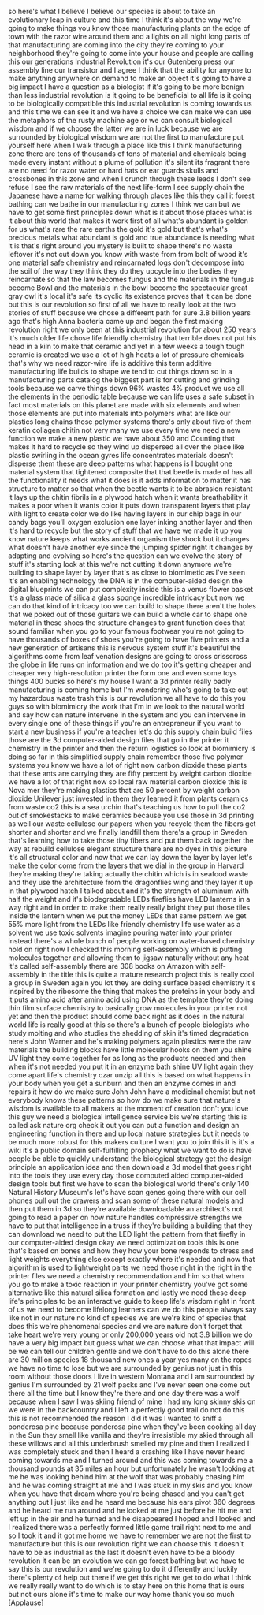 
so here&#39;s what I believe I believe our
species is about to take an evolutionary
leap in culture and this time I think
it&#39;s about the way we&#39;re going to make
things you know those manufacturing
plants on the edge of town with the
razor wire around them and a lights on
all night long
parts of that manufacturing are coming
into the city they&#39;re coming to your
neighborhood they&#39;re going to come into
your house and people are calling this
our generations Industrial Revolution
it&#39;s our Gutenberg press our assembly
line our transistor and I agree I think
that the ability for anyone to make
anything anywhere on demand to make an
object it&#39;s going to have a big impact I
have a question as a biologist if it&#39;s
going to be more benign than less
industrial revolution is it going to be
beneficial to all life is it going to be
biologically compatible this industrial
revolution is coming towards us and this
time we can see it and we have a choice
we can make we can use the metaphors of
the rusty machine age or we can consult
biological wisdom and if we choose the
latter
we are in luck because we are surrounded
by biological wisdom we are not the
first to manufacture put yourself here
when I walk through a place like this
I think manufacturing zone there are
tens of thousands of tons of material
and chemicals being made every instant
without a plume of pollution it&#39;s silent
its fragrant there are no need for razor
water or hard hats or ear guards skulls
and crossbones in this zone
and when I crunch through these leads I
don&#39;t see refuse
I see the raw materials of the next
life-form
I see supply chain the Japanese have a
name for walking through places like
this they call it forest bathing can we
bathe in our manufacturing zones I think
we can but we have to get some first
principles down what is it about those
places what is it about this world that
makes it work first of all what&#39;s
abundant is golden for us what&#39;s rare
the rare earths the gold it&#39;s gold but
that&#39;s what&#39;s precious metals what
abundant is gold and true abundance is
needing what it is that&#39;s right around
you mystery is built to shape there&#39;s no
waste leftover it&#39;s not cut down you
know with waste from from bolt of wood
it&#39;s one material safe chemistry and
reincarnated logs don&#39;t decompose into
the soil of the way they think they do
they upcycle into the bodies they
reincarnate so that the law becomes
fungus and the materials in the fungus
become Bowl and the materials in the
bowl become the spectacular great gray
owl it&#39;s local it&#39;s safe its cyclic its
existence proves that it can be done but
this is our revolution so first of all
we have to really look at the two
stories of stuff because we chose a
different path for sure 3.8 billion
years ago that&#39;s high Anna bacteria came
up and began the first making revolution
right we only been at this industrial
revolution for about 250 years it&#39;s much
older life chose life friendly chemistry
that terrible does not put his head in a
kiln to make that ceramic and yet in a
few weeks a tough tough ceramic is
created we use a lot of high heats a lot
of pressure
chemicals that&#39;s why we need razor-wire
life is additive this term additive
manufacturing life builds to shape we
tend to cut things down so in a
manufacturing parts catalog the biggest
part is for cutting and grinding tools
because we carve things down
96% wastes 4% product we use all the
elements in the periodic table because
we can life uses a safe subset in fact
most materials on this planet are made
with six elements and when those
elements are put into materials into
polymers what are like our plastics long
chains those polymer systems there&#39;s
only about five of them keratin collagen
chitin not very many we use every time
we need a new function we make a new
plastic we have about 350 and Counting
that makes it hard to recycle so they
wind up dispersed all over the place
like plastic swirling in the ocean gyres
life concentrates materials doesn&#39;t
disperse them these are deep patterns
what happens is I bought one material
system that tightened composite that
that beetle is made of has all the
functionality it needs what it does is
it adds information to matter it has
structure to matter so that when the
beetle wants it to be abrasion resistant
it lays up the chitin fibrils in a
plywood hatch when it wants
breathability it makes a poor when it
wants color it puts down transparent
layers that play with light to create
color we do like having layers in our
chip bags in our candy bags you&#39;ll
oxygen exclusion one layer inking
another layer and then it&#39;s hard to
recycle but the story of stuff that we
have we made it up you know nature keeps
what works ancient organism the shock
but it changes what doesn&#39;t have another
eye
since the jumping spider right it
changes by adapting and evolving so
here&#39;s the question can we evolve the
story of stuff it&#39;s starting look at
this we&#39;re not cutting it down anymore
we&#39;re building to shape layer by layer
that&#39;s as close to biomimetic as I&#39;ve
seen
it&#39;s an enabling technology the DNA is
in the computer-aided design the digital
blueprints we can put complexity inside
this is a venus flower basket it&#39;s a
glass made of silica a glass sponge
incredible intricacy but now we can do
that kind of intricacy too we can build
to shape there aren&#39;t the holes that we
poked out of those guitars we can build
a whole car to shape one material in
these shoes the structure changes to
grant function does that sound familiar
when you go to your famous footwear
you&#39;re not going to have thousands of
boxes of shoes you&#39;re going to have five
printers and a new generation of
artisans this is nervous system stuff
it&#39;s beautiful the algorithms come from
leaf venation
designs are going to cross crisscross
the globe in life runs on information
and we do too it&#39;s getting cheaper and
cheaper very high-resolution printer the
form one and even some toys things 400
bucks so here&#39;s my house I want a 3d
printer really badly manufacturing is
coming home but I&#39;m wondering who&#39;s
going to take out my hazardous waste
trash this is our revolution we all have
to do this you guys so with biomimicry
the work that I&#39;m in we look to the
natural world and say how can nature
intervene in the system and you can
intervene in every single one of these
things if you&#39;re an entrepreneur if you
want to start a new business if you&#39;re a
teacher let&#39;s do this supply chain build
files those are the 3d computer-aided
design files that go in the printer it
chemistry in the printer and then the
return logistics so look at biomimicry
is doing so far in this simplified
supply chain remember those five polymer
systems you know we have a lot of right
now
carbon dioxide these plants that these
ants are carrying they are fifty percent
by weight carbon dioxide we have a lot
of that right now so local raw material
carbon dioxide this is Nova mer they&#39;re
making plastics that are 50 percent by
weight carbon dioxide Unilever just
invested in them they learned it from
plants ceramics from waste co2 this is a
sea urchin that&#39;s teaching us how to
pull the co2 out of smokestacks to make
ceramics because you use those in 3d
printing as well our waste cellulose our
papers when you recycle them the fibers
get shorter and shorter and we finally
landfill them there&#39;s a group in Sweden
that&#39;s learning how to take those tiny
fibers and put them back together the
way at rebuild cellulose elegant
structure there are no dyes in this
picture it&#39;s all structural color and
now that we can lay down the layer by
layer let&#39;s make the color come from the
layers that we dial in the group in
Harvard they&#39;re making they&#39;re taking
actually the chitin which is in seafood
waste and they use the architecture from
the dragonflies wing and they layer it
up in that plywood hatch I talked about
and it&#39;s the strength of aluminum with
half the weight and it&#39;s biodegradable
LEDs fireflies have LED lanterns in a
way right and in order to make them
really really bright they put those
tiles inside the lantern when we put the
money LEDs that same pattern we get 55%
more light from the LEDs like friendly
chemistry life use water as a solvent we
use toxic solvents imagine pouring water
into your printer instead there&#39;s a
whole bunch of people working on
water-based chemistry
hold on right now I checked this
morning self-assembly which is putting
molecules together and allowing them to
jigsaw naturally without any heat it&#39;s
called self-assembly there are 308 books
on Amazon with self-assembly in the
title this is quite a mature research
project this is really cool a group in
Sweden again you lot they are doing
surface based chemistry it&#39;s inspired by
the ribosome the thing that makes the
proteins in your body and it puts amino
acid after amino acid using DNA as the
template they&#39;re doing thin film surface
chemistry to basically grow molecules in
your printer not yet
and then the product should come back
right as it does in the natural world
life is really good at this so there&#39;s a
bunch of people biologists who study
molting and who studies the shedding of
skin it&#39;s timed degradation here&#39;s John
Warner and he&#39;s making polymers again
plastics were the raw materials the
building blocks have little molecular
hooks on them you shine UV light they
come together for as long as the
products needed and then when it&#39;s not
needed you put it in an enzyme bath
shine UV light again they come apart
life&#39;s chemistry czar unzip all this is
based on what happens in your body when
you get a sunburn and then an enzyme
comes in and repairs it how do we make
sure John John have a medicinal chemist
but not everybody knows these patterns
so how do we make sure that nature&#39;s
wisdom is available to all makers at the
moment of creation don&#39;t you love this
guy we need a biological intelligence
service bis we&#39;re starting this is
called ask nature org check it out you
can put a function and design an
engineering function in there and up
local nature strategies but it needs to
be much more robust for this makers
culture I want you to join this it is
it&#39;s a wiki it&#39;s a public domain
self-fulfilling prophecy
what we want to do is have people be
able to quickly understand the
biological strategy get the design
principle an application idea and then
download a 3d model that goes right into
the tools they use every day those
computed aided computer-aided design
tools but first we have to scan the
biological world there&#39;s only 140
Natural History Museum&#39;s let&#39;s have scan
genes going there with our cell phones
pull out the drawers
and scan some of these natural models
and then put them in 3d so they&#39;re
available downloadable an architect&#39;s
not going to read a paper on how nature
handles compressive strengths we have to
put that intelligence in a truss if
they&#39;re building a building that they
can download we need to put the LED
light the pattern from that firefly in
our computer-aided design
okay we need optimization tools this is
one that&#39;s based on bones and how they
how your bone responds to stress and
light weights everything else except
exactly where it&#39;s needed and now that
algorithm is used to lightweight parts
we need those right in the right in the
printer files we need a chemistry
recommendation and him so that when you
go to make a toxic reaction in your
printer chemistry you&#39;ve got some
alternative like this natural silica
formation and lastly we need these deep
life&#39;s principles to be an interactive
guide to keep life&#39;s wisdom right in
front of us we need to become lifelong
learners can we do this people always
say like not in our nature no kind of
species we are we&#39;re kind of species
that does this we&#39;re phenomenal species
and we are nature don&#39;t forget that take
heart we&#39;re very young or only 200,000
years old not 3.8 billion we do have a
very big impact but guess what we can
choose what that impact will be we can
tell our children gentle
and we don&#39;t have to do this alone there
are 30 million species 18 thousand new
ones a year yes many on the ropes
we have no time to lose but we are
surrounded by genius not just in this
room without those doors I live in
western Montana and I am surrounded by
genius
I&#39;m surrounded by 21 wolf packs and I&#39;ve
never seen one come out there all the
time but I know they&#39;re there and one
day there was a wolf because when I saw
I was skiing friend of mine
I had my long skinny skis on we were in
the backcountry and I left a perfectly
good trail do not do this this is not
recommended the reason I did it was I
wanted to sniff a ponderosa pine because
ponderosa pine when they&#39;ve been cooking
all day in the Sun they smell like
vanilla and they&#39;re irresistible my
skied through all these willows and all
this underbrush smelled my pine and then
I realized I was completely stuck and
then I heard a crashing like I have
never heard coming towards me and I
turned around and this was coming
towards me a thousand pounds at 35 miles
an hour but unfortunately he wasn&#39;t
looking at me
he was looking behind him at the wolf
that was probably chasing him and he was
coming straight at me and I was stuck in
my skis and you know when you have that
dream where you&#39;re being chased and you
can&#39;t get anything out I just like and
he heard me because his ears pivot 360
degrees and he heard me run around and
he looked at me just before he hit me
and left up in the air and he turned and
he disappeared
I hoped and I looked and I realized
there was a perfectly formed little game
trail
right next to me and so I took it and it
got me home we have to remember we are
not the first to manufacture but this is
our revolution right we can choose this
it doesn&#39;t have to be as industrial as
the last it doesn&#39;t even have to be a
bloody revolution it can be an evolution
we can go forest bathing but we have to
say this is our revolution and we&#39;re
going to do it differently and luckily
there&#39;s plenty of help out there if we
get this right we get to do what I think
we really really want to do which is to
stay here on this home that is ours but
not ours alone it&#39;s time to make our way
home thank you so much
[Applause]
